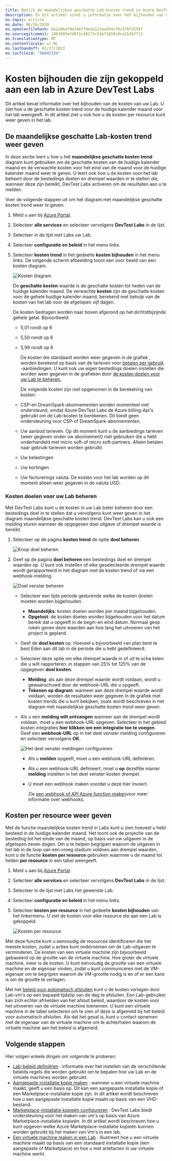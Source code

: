 ```yaml
---
title: Bekijk de maandelijkse geschatte Lab-kosten trend in Azure DevTest Labs
description: In dit artikel vindt u informatie over het bijhouden van de kosten van uw Lab (maandelijkse geschatte kosten trend grafiek) in Azure DevTest Labs.
ms.topic: article
ms.date: 06/26/2020
ms.openlocfilehash: 6a2a9bef9e54ef7deda123aad34cf0c576fd158f
ms.sourcegitcommit: 100390fefd8f1c48173c51b71650c8ca1b26f711
ms.translationtype: MT
ms.contentlocale: nl-NL
ms.lasthandoff: 01/27/2021
ms.locfileid: "98892334"
---
```

# <a name="track-costs-associated-with-a-lab-in-azure-devtest-labs"></a>Kosten bijhouden die zijn gekoppeld aan een lab in Azure DevTest Labs
Dit artikel bevat informatie over het bijhouden van de kosten van uw Lab. U ziet hoe u de geschatte kosten trend voor de huidige kalender maand voor het lab weergeeft. In dit artikel ziet u ook hoe u de kosten per resource kunt weer geven in het lab.

## <a name="view-the-monthly-estimated-lab-cost-trend"></a>De maandelijkse geschatte Lab-kosten trend weer geven 
In deze sectie leert u hoe u het **maandelijkse geschatte kosten trend** diagram kunt gebruiken om de geschatte kosten van de huidige kalender maand en de verwachte kosten voor het eind van de maand voor de huidige kalender maand weer te geven. U leert ook hoe u de kosten voor het lab beheert door de bestedings doelen en drempel waarden in te stellen die, wanneer deze zijn bereikt, DevTest Labs activeren om de resultaten aan u te melden.

Voer de volgende stappen uit om het diagram met maandelijkse geschatte kosten trend weer te geven: 

1. Meld u aan bij [Azure Portal](https://portal.azure.com).
2. Selecteer **alle services** en selecteer vervolgens **DevTest Labs** in de lijst.
3. Selecteer in de lijst met Labs uw Lab.  
4. Selecteer **configuratie en beleid** in het menu links.  
4. Selecteer **kosten trend** in het gedeelte **kosten bijhouden** in het menu links. De volgende scherm afbeelding toont een voor beeld van een kosten diagram. 
   
    ![Kosten diagram](./media/devtest-lab-configure-cost-management/graph.png)

    De **geschatte kosten** waarde is de geschatte kosten tot heden van de huidige kalender maand. De verwachte **kosten** zijn de geschatte kosten voor de gehele huidige kalender maand, berekend met behulp van de kosten van het lab voor de afgelopen vijf dagen.

    De kosten bedragen worden naar boven afgerond op het dichtstbijzijnde gehele getal. Bijvoorbeeld: 

   * 5,01 rondt op 6 
   * 5,50 rondt op 6
   * 5,99 rondt op 6

     De kosten die standaard worden weer gegeven in de grafiek *, worden berekend* op basis van de tarieven voor [betalen per gebruik](https://azure.microsoft.com/offers/ms-azr-0003p/) -aanbiedingen. U kunt ook uw eigen bestedings doelen instellen die worden weer gegeven in de grafieken door [de kosten doelen voor uw Lab te beheren.](#managing-cost-targets-for-your-lab)

     De volgende kosten zijn *niet* opgenomen in de berekening van kosten:

   * CSP-en DreamSpark-abonnementen worden momenteel niet ondersteund, omdat Azure DevTest Labs de Azure billing-Api's gebruikt om de Lab-kosten te berekenen. Dit biedt geen ondersteuning voor CSP-of DreamSpark-abonnementen.
   * Uw aanbod tarieven. Op dit moment kunt u de aanbiedings tarieven (weer gegeven onder uw abonnement) niet gebruiken die u hebt onderhandeld met micro soft-of micro soft-partners. Alleen betalen naar gebruik-tarieven worden gebruikt.
   * Uw belastingen
   * Uw kortingen
   * Uw facturerings valuta. De kosten voor het lab worden op dit moment alleen weer gegeven in de valuta USD.

### <a name="managing-cost-targets-for-your-lab"></a>Kosten doelen voor uw Lab beheren
Met DevTest Labs kunt u de kosten in uw Lab beter beheren door een bestedings doel in te stellen dat u vervolgens kunt weer geven in het diagram maandelijkse geschatte kosten trend. DevTest Labs kan u ook een melding sturen wanneer de opgegeven doel uitgave of drempel waarde is bereikt. 

1. Selecteer op de pagina **kosten trend** de optie **doel beheren**.

    ![Knop doel beheren](./media/devtest-lab-configure-cost-management/cost-trend-manage-target.png)
2. Geef op de pagina **doel beheren** een bestedings doel en drempel waarden op. U kunt ook instellen of elke geselecteerde drempel waarde wordt gerapporteerd in het diagram met de kosten trend of via een webhook-melding.

    ![Doel venster beheren](./media/devtest-lab-configure-cost-management/cost-trend-manage-target-pane.png)

   - Selecteer een tijds periode gedurende welke de kosten doelen moeten worden bijgehouden.
      - **Maandelijks**: kosten doelen worden per maand bijgehouden.
      - **Opgelost**: de kosten doelen worden bijgehouden voor het datum bereik dat u opgeeft in de begin-en eind datum. Normaal gesp roken geven deze waarden aan hoe lang het uitvoeren van het project is gepland.
   - Geef de **doel kosten** op. Hoeveel u bijvoorbeeld van plan bent te best Eden aan dit lab in de periode die u hebt gedefinieerd.
   - Selecteer deze optie om elke drempel waarde in of uit te scha kelen die u wilt rapporteren: in stappen van 25% tot 125% van de opgegeven **doel kosten**.
      - **Melding**: als aan deze drempel waarde wordt voldaan, wordt u gewaarschuwd door de webhook-URL die u opgeeft.
      - **Tekenen op diagram**: wanneer aan deze drempel waarde wordt voldaan, worden de resultaten weer gegeven in de grafiek met kosten trends die u kunt bekijken, zoals wordt beschreven in het diagram met maandelijkse geschatte kosten trend weer geven.
   - Als u een **melding wilt ontvangen** wanneer aan de drempel wordt voldaan, moet u een webhook-URL opgeven. Selecteer in het gebied kosten integraties **hier klikken om een integratie toe te voegen**. Geef een **webhook-URL** op in het deel venster melding configureren en selecteer vervolgens **OK**.

       ![Het deel venster meldingen configureren](./media/devtest-lab-configure-cost-management/configure-notification-new.png)

     - Als u **melden** opgeeft, moet u een webhook-URL definiëren.
     - Als u een webhook-URL definieert, moet u **op** dezelfde manier **melding** instellen in het deel venster kosten drempel.
     - U moet een webhook maken voordat u deze hier invoert.  

       Zie [een webhook of API Azure function maken](../azure-functions/functions-bindings-http-webhook.md)voor meer informatie over webhooks. 

## <a name="view-cost-by-resource"></a>Kosten per resource weer geven 
Met de functie maandelijkse kosten trend in Labs kunt u zien hoeveel u hebt besteed in de huidige kalender maand. Het toont ook de projectie van de besteding tot het einde van de maand, op basis van uw uitgaven in de afgelopen zeven dagen. Om u te helpen begrijpen waarom de uitgaven in het lab in de loop van een vroeg stadium voldoen aan drempel waarden, kunt u de functie **kosten per resource** gebruiken waarmee u de maand tot heden **per resource** in een tabel weergeeft.

1. Meld u aan bij [Azure Portal](https://portal.azure.com).
2. Selecteer **alle services** en selecteer vervolgens **DevTest Labs** in de lijst.
3. Selecteer in de lijst met Labs het gewenste Lab.  
4. Selecteer **configuratie en beleid** in het menu links.
5. Selecteer **kosten per resource** in het gedeelte **kosten bijhouden** van het linkermenu. U ziet de kosten voor elke resource die aan een Lab is gekoppeld. 

    ![Kosten per resource](./media/devtest-lab-configure-cost-management/cost-by-resource.png)

Met deze functie kunt u eenvoudig de resources identificeren die het meeste kosten, zodat u acties kunt ondernemen om de Lab-uitgaven te verminderen. De kosten van een virtuele machine zijn bijvoorbeeld gebaseerd op de grootte van de virtuele machine. Hoe groter de virtuele machine, meer is de kosten. U kunt eenvoudig de grootte van een virtuele machine en de eigenaar vinden, zodat u kunt communiceren met de VM-eigenaar om te begrijpen waarom de VM-grootte nodig is en of er een kans is om de grootte te verlagen.

Met het [beleid voor automatisch afsluiten](devtest-lab-set-lab-policy.md?#set-auto-shutdown-policy) kunt u de kosten verlagen door Lab-vm's op een bepaald tijdstip van de dag te afsluiten. Een Lab-gebruiker kan zich echter afmelden van het afsluit beleid, waardoor de kosten voor het uitvoeren van de virtuele machine toenemen. U kunt een virtuele machine in de tabel selecteren om te zien of deze is afgemeld bij het beleid voor automatisch afsluiten. Als dat het geval is, kunt u contact opnemen met de eigenaar van de virtuele machine om te achterhalen waarom de virtuele machine aan het beleid is afgemeld.
 
## <a name="next-steps"></a>Volgende stappen
Hier volgen enkele dingen om volgende te proberen:

* [Lab-beleid definiëren](devtest-lab-set-lab-policy.md) : informatie over het instellen van de verschillende beleids regels die worden gebruikt om te bepalen hoe uw Lab en de virtuele machines worden gebruikt. 
* [Aangepaste installatie kopie maken](devtest-lab-create-template.md) : wanneer u een virtuele machine maakt, geeft u een basis op. Dit kan een aangepaste installatie kopie of een Marketplace-installatie kopie zijn. In dit artikel wordt beschreven hoe u een aangepaste installatie kopie maakt op basis van een VHD-bestand.
* [Marketplace-installatie kopieën configureren](devtest-lab-configure-marketplace-images.md) : DevTest Labs biedt ondersteuning voor het maken van vm's op basis van Azure Marketplace-installatie kopieën. In dit artikel wordt beschreven hoe u kunt opgeven welke Azure Marketplace-installatie kopieën kunnen worden gebruikt bij het maken van Vm's in een lab.
* [Een virtuele machine maken in een Lab](devtest-lab-add-vm.md) : illustreert hoe u een virtuele machine maakt op basis van een standaard installatie kopie (een aangepaste of Marketplace) en hoe u met artefacten in uw virtuele machine werkt.
